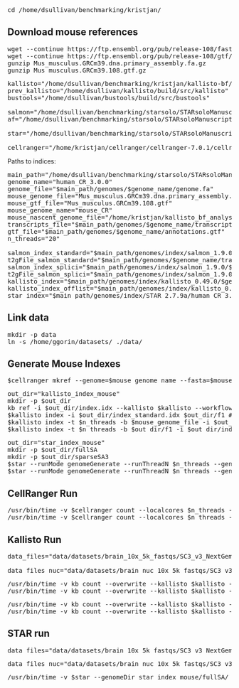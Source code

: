 <pre>cd /home/dsullivan/benchmarking/kristjan/</pre>

## Download mouse references

<pre>wget --continue https://ftp.ensembl.org/pub/release-108/fasta/mus_musculus/dna/Mus_musculus.GRCm39.dna.primary_assembly.fa.gz
wget --continue https://ftp.ensembl.org/pub/release-108/gtf/mus_musculus/Mus_musculus.GRCm39.108.gtf.gz
gunzip Mus_musculus.GRCm39.dna.primary_assembly.fa.gz
gunzip Mus_musculus.GRCm39.108.gtf.gz</pre>


<pre>kallisto="/home/dsullivan/benchmarking/kristjan/kallisto-bf/build/src/kallisto"
prev_kallisto="/home/dsullivan/kallisto/build/src/kallisto"
bustools="/home/dsullivan/bustools/build/src/bustools"

salmon="/home/dsullivan/benchmarking/starsolo/STARsoloManuscript/exe/salmon_1.9.0"
af="/home/dsullivan/benchmarking/starsolo/STARsoloManuscript/exe/alevin-fry_0.8.0"

star="/home/dsullivan/benchmarking/starsolo/STARsoloManuscript//exe/STAR_2.7.9a"

cellranger="/home/kristjan/cellranger/cellranger-7.0.1/cellranger"
</pre>

Paths to indices:

<pre>main_path="/home/dsullivan/benchmarking/starsolo/STARsoloManuscript"
genome_name="human_CR_3.0.0"
genome_file="$main_path/genomes/$genome_name/genome.fa"
mouse_genome_file="Mus_musculus.GRCm39.dna.primary_assembly.fa"
mouse_gtf_file="Mus_musculus.GRCm39.108.gtf"
mouse_genome_name="mouse_CR"
mouse_nascent_genome_file="/home/kristjan/kallisto_bf_analysis/partial_transcriptomes/mus_musculus_nascent_v2.fa"
transcripts_file="$main_path/genomes/$genome_name/transcripts.fa"
gtf_file="$main_path/genomes/$genome_name/annotations.gtf"
n_threads="20"

salmon_index_standard="$main_path/genomes/index/salmon_1.9.0/$genome_name/standard/index"
t2gFile_salmon_standard="$main_path/genomes/$genome_name/transcript_to_gene.2col.txt"
salmon_index_splici="$main_path/genomes/index/salmon_1.9.0/$genome_name/splici/i150"
t2gFile_salmon_splici="$main_path/genomes/index/salmon_1.9.0/$genome_name/splici/salmon_splici_150/splici_fl145_t2g_3col.tsv"
kallisto_index="$main_path/genomes/index/kallisto_0.49.0/$genome_name/standard_1/index.idx"
kallisto_index_offlist="$main_path/genomes/index/kallisto_0.49.0/$genome_name/standard_offlist_1/index.idx"
star_index="$main_path/genomes/index/STAR_2.7.9a/human_CR_3.0.0/fullSA/"</pre>

## Link data

<pre>mkdir -p data
ln -s /home/ggorin/datasets/ ./data/</pre>


## Generate Mouse Indexes

<pre>$cellranger mkref --genome=$mouse_genome_name --fasta=$mouse_genome_file --genes=$mouse_gtf_file --nthreads=$n_threads</pre>

<pre>out_dir="kallisto_index_mouse"
mkdir -p $out_dir
kb ref -i $out_dir/index.idx --kallisto $kallisto --workflow standard --overwrite -f1 $out_dir/f1 -g $out_dir/g $mouse_genome_file $mouse_gtf_file > $out_dir/log.txt 2>&1
$kallisto index -i $out_dir/index_standard.idx $out_dir/f1 # TODO: DELETE THIS ONCE WE FIGURE OUT WHY TF KB ISN'T WORKING!
$kallisto index -t $n_threads -b $mouse_genome_file -i $out_dir/index_offlist.idx $out_dir/f1
$kallisto index -t $n_threads -b $out_dir/f1 -i $out_dir/index_nucleus.idx $mouse_nascent_genome_file</pre>

<pre>out_dir="star_index_mouse"
mkdir -p $out_dir/fullSA
mkdir -p $out_dir/sparseSA3
$star --runMode genomeGenerate --runThreadN $n_threads --genomeDir $out_dir/fullSA --genomeFastaFiles $mouse_genome_file --sjdbGTFfile $mouse_gtf_file > $out_dir/fullSA/log.txt 2>&1
$star --runMode genomeGenerate --runThreadN $n_threads --genomeDir $out_dir/sparseSA3 --genomeSAsparseD 3 --genomeFastaFiles $mouse_genome_file --sjdbGTFfile $mouse_gtf_file > $out_dir/sparseSA3/log.txt 2>&1
</pre>

## CellRanger Run

<pre>/usr/bin/time -v $cellranger count --localcores $n_threads --fastqs data/datasets/brain_10x_5k_fastqs/ --id sc_mouse_brain_cellranger7 --transcriptome $mouse_genome_name  1> sc_mouse_brain_cellranger7_stdout.txt 2> sc_mouse_brain_cellranger7_stderr.txt
/usr/bin/time -v $cellranger count --localcores $n_threads --fastqs data/datasets/brain_nuc_10x_5k_fastqs/ --id sn_mouse_brain_cellranger7 --transcriptome $mouse_genome_name  1> sn_mouse_brain_cellranger7_stdout.txt 2> sn_mouse_brain_cellranger7_stderr.txt</pre>

## Kallisto Run

<pre>data_files="data/datasets/brain_10x_5k_fastqs/SC3_v3_NextGem_DI_Neurons_5K_gex_S3_L001_R1_001.fastq.gz data/datasets/brain_10x_5k_fastqs/SC3_v3_NextGem_DI_Neurons_5K_gex_S3_L001_R2_001.fastq.gz data/datasets/brain_10x_5k_fastqs/SC3_v3_NextGem_DI_Neurons_5K_gex_S3_L002_R1_001.fastq.gz data/datasets/brain_10x_5k_fastqs/SC3_v3_NextGem_DI_Neurons_5K_gex_S3_L002_R2_001.fastq.gz data/datasets/brain_10x_5k_fastqs/SC3_v3_NextGem_DI_Neurons_5K_gex_S3_L003_R1_001.fastq.gz data/datasets/brain_10x_5k_fastqs/SC3_v3_NextGem_DI_Neurons_5K_gex_S3_L003_R2_001.fastq.gz data/datasets/brain_10x_5k_fastqs/SC3_v3_NextGem_DI_Neurons_5K_gex_S3_L004_R1_001.fastq.gz data/datasets/brain_10x_5k_fastqs/SC3_v3_NextGem_DI_Neurons_5K_gex_S3_L004_R2_001.fastq.gz"

data_files_nuc="data/datasets/brain_nuc_10x_5k_fastqs/SC3_v3_NextGem_DI_Nuclei_5K_gex_S6_L001_R1_001.fastq.gz data/datasets/brain_nuc_10x_5k_fastqs/SC3_v3_NextGem_DI_Nuclei_5K_gex_S6_L001_R2_001.fastq.gz data/datasets/brain_nuc_10x_5k_fastqs/SC3_v3_NextGem_DI_Nuclei_5K_gex_S6_L002_R1_001.fastq.gz data/datasets/brain_nuc_10x_5k_fastqs/SC3_v3_NextGem_DI_Nuclei_5K_gex_S6_L002_R2_001.fastq.gz data/datasets/brain_nuc_10x_5k_fastqs/SC3_v3_NextGem_DI_Nuclei_5K_gex_S6_L003_R1_001.fastq.gz data/datasets/brain_nuc_10x_5k_fastqs/SC3_v3_NextGem_DI_Nuclei_5K_gex_S6_L003_R2_001.fastq.gz data/datasets/brain_nuc_10x_5k_fastqs/SC3_v3_NextGem_DI_Nuclei_5K_gex_S6_L004_R1_001.fastq.gz data/datasets/brain_nuc_10x_5k_fastqs/SC3_v3_NextGem_DI_Nuclei_5K_gex_S6_L004_R2_001.fastq.gz"</pre>

<pre>/usr/bin/time -v kb count --overwrite --kallisto $kallisto --bustools $bustools -i kallisto_index_mouse/index_standard.idx -g kallisto_index_mouse/g -t $n_threads -x 10XV3 -o sc_mouse_brain_kallisto_standard/ $data_files  1> sc_mouse_brain_kallisto_standard_stdout.txt 2> sc_mouse_brain_kallisto_standard_stderr.txt
/usr/bin/time -v kb count --overwrite --kallisto $kallisto --bustools $bustools -i kallisto_index_mouse/index_standard.idx -g kallisto_index_mouse/g -t $n_threads -x 10XV3 -o sn_mouse_brain_kallisto_standard/ $data_files_nuc  1> sn_mouse_brain_kallisto_standard_stdout.txt 2> sn_mouse_brain_kallisto_standard_stderr.txt</pre>

<pre>/usr/bin/time -v kb count --overwrite --kallisto $kallisto --bustools $bustools -i kallisto_index_mouse/index_offlist.idx -g kallisto_index_mouse/g -t $n_threads -x 10XV3 -o sc_mouse_brain_kallisto_offlist/ $data_files 1> sc_mouse_brain_kallisto_offlist_stdout.txt 2> sc_mouse_brain_kallisto_offlist_stderr.txt
/usr/bin/time -v kb count --overwrite --kallisto $kallisto --bustools $bustools -i kallisto_index_mouse/index_nucleus.idx -g kallisto_index_mouse/g -t $n_threads -x 10XV3 -o sn_mouse_brain_kallisto_offlist/ $data_files_nuc 1> sn_mouse_brain_kallisto_offlist_stdout.txt 2> sn_mouse_brain_kallisto_offlist_stderr.txt</pre>

## STAR run

<pre>data_files="data/datasets/brain_10x_5k_fastqs/SC3_v3_NextGem_DI_Neurons_5K_gex_S3_L001_R2_001.fastq.gz,data/datasets/brain_10x_5k_fastqs/SC3_v3_NextGem_DI_Neurons_5K_gex_S3_L002_R2_001.fastq.gz,data/datasets/brain_10x_5k_fastqs/SC3_v3_NextGem_DI_Neurons_5K_gex_S3_L003_R2_001.fastq.gz,data/datasets/brain_10x_5k_fastqs/SC3_v3_NextGem_DI_Neurons_5K_gex_S3_L004_R2_001.fastq.gz data/datasets/brain_10x_5k_fastqs/SC3_v3_NextGem_DI_Neurons_5K_gex_S3_L001_R1_001.fastq.gz,data/datasets/brain_10x_5k_fastqs/SC3_v3_NextGem_DI_Neurons_5K_gex_S3_L002_R1_001.fastq.gz,data/datasets/brain_10x_5k_fastqs/SC3_v3_NextGem_DI_Neurons_5K_gex_S3_L003_R1_001.fastq.gz,data/datasets/brain_10x_5k_fastqs/SC3_v3_NextGem_DI_Neurons_5K_gex_S3_L004_R1_001.fastq.gz"</pre>

<pre>
data_files_nuc="data/datasets/brain_nuc_10x_5k_fastqs/SC3_v3_NextGem_DI_Nuclei_5K_gex_S6_L001_R2_001.fastq.gz,data/datasets/brain_nuc_10x_5k_fastqs/SC3_v3_NextGem_DI_Nuclei_5K_gex_S6_L002_R2_001.fastq.gz,data/datasets/brain_nuc_10x_5k_fastqs/SC3_v3_NextGem_DI_Nuclei_5K_gex_S6_L003_R2_001.fastq.gz,data/datasets/brain_nuc_10x_5k_fastqs/SC3_v3_NextGem_DI_Nuclei_5K_gex_S6_L004_R2_001.fastq.gz data/datasets/brain_nuc_10x_5k_fastqs/SC3_v3_NextGem_DI_Nuclei_5K_gex_S6_L001_R1_001.fastq.gz,data/datasets/brain_nuc_10x_5k_fastqs/SC3_v3_NextGem_DI_Nuclei_5K_gex_S6_L002_R1_001.fastq.gz,data/datasets/brain_nuc_10x_5k_fastqs/SC3_v3_NextGem_DI_Nuclei_5K_gex_S6_L003_R1_001.fastq.gz,data/datasets/brain_nuc_10x_5k_fastqs/SC3_v3_NextGem_DI_Nuclei_5K_gex_S6_L004_R1_001.fastq.gz"
</pre>


<pre>/usr/bin/time -v $star --genomeDir star_index_mouse/fullSA/ --runThreadN $n_threads --readFilesCommand zcat --readFilesIn $data_files --soloCBwhitelist sc_mouse_brain_kallisto_offlist/10x_version3_whitelist.txt --soloUMIlen 12 --limitIObufferSize 50000000 50000000 --soloType CB_UMI_Simple --outSAMtype None --soloUMIdedup Exact --soloUMIfiltering MultiGeneUMI_All --clipAdapterType CellRanger4 --soloMultiMappers Uniform Rescue PropUnique EM --outFilterType BySJout --outFilterMultimapNmax 20 --alignSJoverhangMin 8 --alignSJDBoverhangMin 1 --outFilterMismatchNmax 999 --outFilterMismatchNoverReadLmax 0.04 --alignIntronMin 20 --alignIntronMax 1000000 --alignMatesGapMax 1000000 --outFileNamePrefix sc_mouse_brain_star_full/ 1> sn_mouse_brain_star_full_stdout.txt 2> sn_mouse_brain_star_full_stderr.txt</pre>
